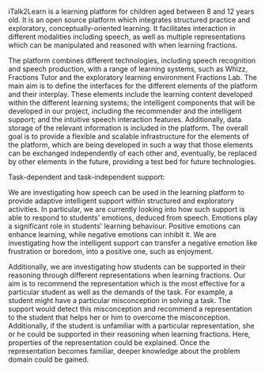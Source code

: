 

iTalk2Learn is a learning platform for children aged between 8 and 12 years old. It is an open source platform which integrates structured practice and exploratory, conceptually-oriented learning. It facilitates interaction in different modalities including speech, as well as multiple representations which can be manipulated and reasoned with when learning fractions.

The platform combines different technologies, including speech recognition and speech production, with a range of learning systems, such as Whizz, Fractions Tutor and the exploratory learning environment Fractions Lab. The main aim is to define the interfaces for the different elements of the platform and their interplay. These elements include the learning content developed within the different learning systems; the intelligent components that will be developed in our project, including the recommender and the intelligent support; and the intuitive speech interaction features. Additionally, data storage of the relevant information is included in the platform. The overall goal is to provide a flexible and scalable infrastructure for the elements of the platform, which are being developed in such a way that those elements can be exchanged independently of each other and, eventually, be replaced by other elements in the future, providing a test bed for future technologies.

Task-dependent and task-independent support:

We are investigating how speech can be used in the learning platform to provide adaptive intelligent support within structured and exploratory activities. In particular, we are currently looking into how such support is able to respond to students' emotions, deduced from speech. Emotions play a significant role in students' learning behaviour. Positive emotions can enhance learning, while negative emotions can inhibit it. We are investigating how the intelligent support can transfer a negative emotion like frustration or boredom, into a positive one, such as enjoyment.

Additionally, we are investigating how students can be supported in their reasoning through different representations when learning fractions. Our aim is to recommend the representation which is the most effective for a particular student as well as the demands of the task. For example, a student might have a particular misconception in solving a task. The support would detect this misconception and recommend a representation to the student that helps her or him to overcome the misconception. Additionally, if the student is unfamiliar with a particular representation, she or he could be supported in their reasoning when learning fractions. Here, properties of the representation could be explained. Once the representation becomes familiar, deeper knowledge about the problem domain could be gained.

